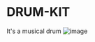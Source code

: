# DRUM-KIT
It's a musical drum
![image](https://user-images.githubusercontent.com/93476373/229715775-31e991eb-529f-4cf8-8f5b-2f9179d9bff6.png)
